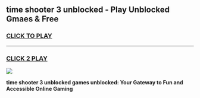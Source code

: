 
## time shooter 3 unblocked - Play Unblocked Gmaes & Free
<h3>
<a href="https://news.freeplayer.one?title=time_shooter_3_unblocked&ref=16F">CLICK TO PLAY</a></h3>
<hr>

<h3>
<a href="https://news.freeplayer.one?title=time_shooter_3_unblocked&ref=16F">CLICK 2 PLAY</a>
  
</h3>

<a href="https://news.freeplayer.one?title=time_shooter_3_unblocked&ref=16F/"><img src="https://clearcache.store/games.png"></a>


**time shooter 3 unblocked games unblocked: Your Gateway to Fun and Accessible Online Gaming**
